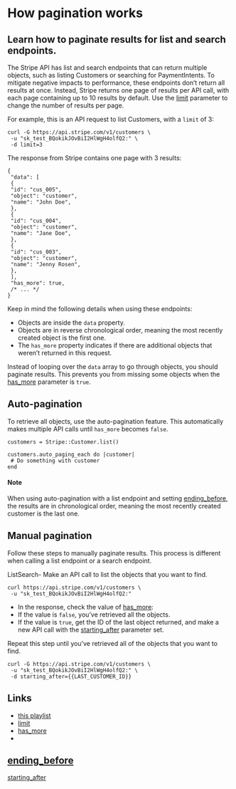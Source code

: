 # How pagination works

## Learn how to paginate results for list and search endpoints.

The Stripe API has list and search endpoints that can return multiple objects,
such as listing Customers or searching for PaymentIntents. To mitigate negative
impacts to performance, these endpoints don’t return all results at once.
Instead, Stripe returns one page of results per API call, with each page
containing up to 10 results by default. Use the
[limit](https://docs.stripe.com/api/pagination#pagination-limit) parameter to
change the number of results per page.

For example, this is an API request to list Customers, with a `limit` of 3:

```
curl -G https://api.stripe.com/v1/customers \
 -u "sk_test_BQokikJOvBiI2HlWgH4olfQ2:" \
 -d limit=3
```

The response from Stripe contains one page with 3 results:

```
{
 "data": [
 {
 "id": "cus_005",
 "object": "customer",
 "name": "John Doe",
 },
 {
 "id": "cus_004",
 "object": "customer",
 "name": "Jane Doe",
 },
 {
 "id": "cus_003",
 "object": "customer",
 "name": "Jenny Rosen",
 },
 ],
 "has_more": true,
 /* ... */
}
```

Keep in mind the following details when using these endpoints:

- Objects are inside the `data` property.
- Objects are in reverse chronological order, meaning the most recently created
object is the first one.
- The `has_more` property indicates if there are additional objects that weren’t
returned in this request.

Instead of looping over the `data` array to go through objects, you should
paginate results. This prevents you from missing some objects when the
[has_more](https://docs.stripe.com/api/pagination#pagination-has_more) parameter
is `true`.

## Auto-pagination

To retrieve all objects, use the auto-pagination feature. This automatically
makes multiple API calls until `has_more` becomes `false`.

```
customers = Stripe::Customer.list()

customers.auto_paging_each do |customer|
 # Do something with customer
end
```

#### Note

When using auto-pagination with a list endpoint and setting
[ending_before](https://docs.stripe.com/api/pagination#pagination-ending_before),
the results are in chronological order, meaning the most recently created
customer is the last one.

## Manual pagination

Follow these steps to manually paginate results. This process is different when
calling a list endpoint or a search endpoint.

ListSearch- Make an API call to list the objects that you want to find.

```
curl https://api.stripe.com/v1/customers \
 -u "sk_test_BQokikJOvBiI2HlWgH4olfQ2:"
```

- In the response, check the value of
[has_more](https://docs.stripe.com/api/pagination#pagination-has_more):
- If the value is `false`, you’ve retrieved all the objects.
- If the value is `true`, get the ID of the last object returned, and make a new
API call with the
[starting_after](https://docs.stripe.com/api/pagination#pagination-starting_after)
parameter set.

Repeat this step until you’ve retrieved all of the objects that you want to
find.

```
curl -G https://api.stripe.com/v1/customers \
 -u "sk_test_BQokikJOvBiI2HlWgH4olfQ2:" \
 -d starting_after={{LAST_CUSTOMER_ID}}
```

## Links

- [this
playlist](https://www.youtube.com/playlist?list=PLy1nL-pvL2M7AvG4xrF6gmbSUW2FBUl9p)
- [limit](https://docs.stripe.com/api/pagination#pagination-limit)
- [has_more](https://docs.stripe.com/api/pagination#pagination-has_more)
-
[ending_before](https://docs.stripe.com/api/pagination#pagination-ending_before)
-
[starting_after](https://docs.stripe.com/api/pagination#pagination-starting_after)
